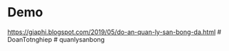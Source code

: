 # Demo
https://giaphi.blogspot.com/2019/05/do-an-quan-ly-san-bong-da.html
#   D o a n T o t n g h i e p  
 #   q u a n l y s a n b o n g  
 